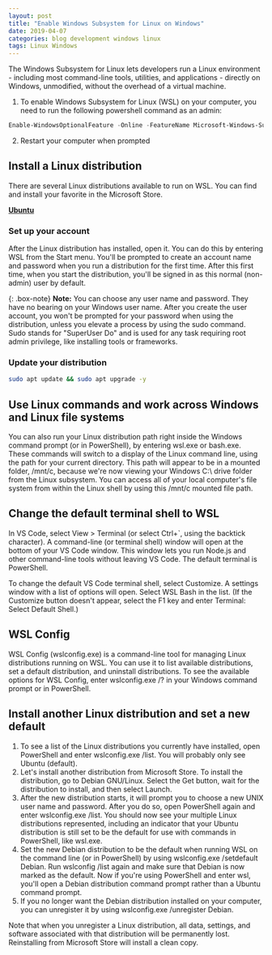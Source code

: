 ```yaml
---
layout: post
title: "Enable Windows Subsystem for Linux on Windows"
date: 2019-04-07
categories: blog development windows linux
tags: Linux Windows
---
```


The Windows Subsystem for Linux lets developers run a Linux environment - including most command-line tools, utilities, and applications - directly on Windows, unmodified, without the overhead of a virtual machine.

1. To enable Windows Subsystem for Linux (WSL) on your computer, you need to run the following powershell command as an admin:


````powershell
Enable-WindowsOptionalFeature -Online -FeatureName Microsoft-Windows-Subsystem-Linux
````


2. Restart your computer when prompted

## Install a Linux distribution

There are several Linux distributions available to run on WSL. You can find and install your favorite in the Microsoft Store.

**[Ubuntu](https://www.microsoft.com/store/p/ubuntu/9nblggh4msv6)**


### Set up your account

After the Linux distribution has installed, open it. You can do this by entering WSL from the Start menu. You'll be prompted to create an account name and password when you run a distribution for the first time. After this first time, when you start the distribution, you'll be signed in as this normal (non-admin) user by default.

{: .box-note}
**Note:** You can choose any user name and password. They have no bearing on your Windows user name. After you create the user account, you won't be prompted for your password when using the distribution, unless you elevate a process by using the sudo command. Sudo stands for "SuperUser Do" and is used for any task requiring root admin privilege, like installing tools or frameworks.

### Update your distribution


````bash
sudo apt update && sudo apt upgrade -y
````


## Use Linux commands and work across Windows and Linux file systems

You can also run your Linux distribution path right inside the Windows command prompt (or in PowerShell), by entering wsl.exe or bash.exe. These commands will switch to a display of the Linux command line, using the path for your current directory. This path will appear to be in a mounted folder, /mnt/c, because we're now viewing your Windows C:\ drive folder from the Linux subsystem. You can access all of your local computer's file system from within the Linux shell by using this /mnt/c mounted file path.

## Change the default terminal shell to WSL

In VS Code, select View > Terminal (or select Ctrl+`, using the backtick character). A command-line (or terminal shell) window will open at the bottom of your VS Code window. This window lets you run Node.js and other command-line tools without leaving VS Code. The default terminal is PowerShell.

To change the default VS Code terminal shell, select Customize. A settings window with a list of options will open. Select WSL Bash in the list. (If the Customize button doesn't appear, select the F1 key and enter Terminal: Select Default Shell.)

## WSL Config

WSL Config (wslconfig.exe) is a command-line tool for managing Linux distributions running on WSL. You can use it to list available distributions, set a default distribution, and uninstall distributions. To see the available options for WSL Config, enter wslconfig.exe /? in your Windows command prompt or in PowerShell.

## Install another Linux distribution and set a new default

1. To see a list of the Linux distributions you currently have installed, open PowerShell and enter wslconfig.exe /list. You will probably only see Ubuntu (default).
2. Let's install another distribution from Microsoft Store. To install the distribution, go to Debian GNU/Linux. Select the Get button, wait for the distribution to install, and then select Launch.
3. After the new distribution starts, it will prompt you to choose a new UNIX user name and password. After you do so, open PowerShell again and enter wslconfig.exe /list. You should now see your multiple Linux distributions represented, including an indicator that your Ubuntu distribution is still set to be the default for use with commands in PowerShell, like wsl.exe.
4. Set the new Debian distribution to be the default when running WSL on the command line (or in PowerShell) by using wslconfig.exe /setdefault Debian. Run wslconfig /list again and make sure that Debian is now marked as the default.
Now if you're using PowerShell and enter wsl, you'll open a Debian distribution command prompt rather than a Ubuntu command prompt.
5. If you no longer want the Debian distribution installed on your computer, you can unregister it by using wslconfig.exe /unregister Debian.

Note that when you unregister a Linux distribution, all data, settings, and software associated with that distribution will be permanently lost. Reinstalling from Microsoft Store will install a clean copy.